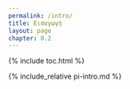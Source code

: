 ```yaml
---
permalink: /intro/
title: Εισαγωγή
layout: page
chapter: 0.2
---
```


{% include toc.html %}

{% include_relative pi-intro.md %}
